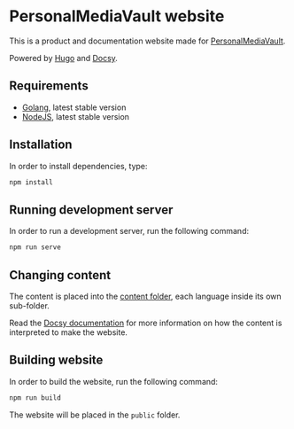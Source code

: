# PersonalMediaVault website

This is a product and documentation website made for [PersonalMediaVault](https://github.com/AgustinSRG/PersonalMediaVault).

Powered by [Hugo](https://gohugo.io/) and [Docsy](https://www.docsy.dev/).

## Requirements

 - [Golang](https://go.dev/), latest stable version
 - [NodeJS](https://nodejs.org/en), latest stable version

## Installation

In order to install dependencies, type:

```sh
npm install
```

## Running development server

In order to run a development server, run the following command:

```sh
npm run serve
```

## Changing content

The content is placed into the [content folder](./content/), each language inside its own sub-folder.

Read the [Docsy documentation](https://www.docsy.dev/docs/) for more information on how the content is interpreted to make the website.

## Building website

In order to build the website, run the following command:

```sh
npm run build
```

The website will be placed in the `public` folder.

